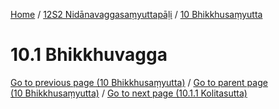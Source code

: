 
[Home](/) / [12S2 Nidānavaggasaṃyuttapāḷi](../../12S2.md) / [10 Bhikkhusaṃyutta](../10.md)

# 10.1 Bhikkhuvagga


[Go to previous page (10 Bhikkhusaṃyutta)](../10.md) / [Go to parent page (10 Bhikkhusaṃyutta)](../10.md) / [Go to next page (10.1.1 Kolitasutta)](10.1/10.1.1.md)



